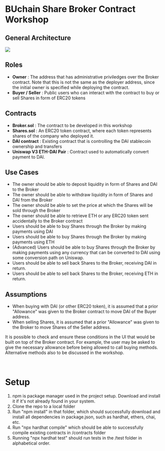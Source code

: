 # BUchain Share Broker Contract Workshop

## General Architecture
<img src="https://github.com/muratogat/buchain-workshop/blob/main/readme/BrokerContract.png">

## Roles
- **Owner** : The address that has administrative priviledges over the Broker contract. Note that this is not the same as the deployer address, since the initial owner is specified while deploying the contract.
- **Buyer / Seller** : Public users who can interact with the contract to buy or sell Shares in form of ERC20 tokens

## Contracts
- **Broker.sol** : The contract to be developed in this workshop
- **Shares.sol** : An ERC20 token contract, where each token represents shares of the company who deployed it.
- **DAI contract** : Existing contract that is controlling the DAI stablecoin ownership and transfers
- **Uniswap V3 ETH-DAI Pair** : Contract used to automatically convert payment to DAI.

## Use Cases
- The owner should be able to deposit liquidity in form of Shares and DAI to the Broker
- The owner should be able to withdraw liquidity in form of Shares and DAI from the Broker
- The owner should be able to set the price at which the Shares will be sold through the Broker
- The owner should be able to retrieve ETH or any ERC20 token sent accidentally to the Broker contract
- Users should be able to buy Shares through the Broker by making payments using DAI
- Users should be able to buy Shares through the Broker by making payments using ETH
- (Advanced) Users should be able to buy Shares through the Broker by making payments using any currency that can be converted to DAI using some conversion path on Uniswap.
- Users should be able to sell back Shares to the Broker, receiving DAI in return.
- Users should be able to sell back Shares to the Broker, receiving ETH in return.

## Assumptions

- When buying with DAI (or other ERC20 token), it is assumed that a prior "Allowance" was given to the Broker contract to move DAI of the Buyer address.
- When selling Shares, it is assumed that a prior "Allowance" was given to the Broker to move Shares of the Seller address.

It is possible to check and ensure these conditions in the UI that would be built on top of the Broker contract. For example, the user may be asked to give the necessary allowance before being allowed to call buying methods. Alternative methods also to be discussed in the workshop.

<br>

# Setup

1. npm is package manager used in the project setup. Download and install it if it's not already found in your system.
2. Clone the repo to a local folder
3. Run "npm install" in that folder, which should successfully download and install all dependencies in package.json, such as hardhat, ethers, chai, etc.
4. Run "npx hardhat compile" which should be able to successfully compile existing contracts in /contracts folder
5. Running "npx hardhat test" should run tests in the /test folder in alphabetical order. 